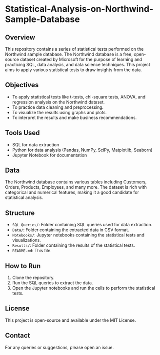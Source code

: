 # Statistical-Analysis-on-Northwind-Sample-Database


## Overview
This repository contains a series of statistical tests performed on the Northwind sample database. The Northwind database is a free, open-source dataset created by Microsoft for the purpose of learning and practicing SQL, data analysis, and data science techniques. This project aims to apply various statistical tests to draw insights from the data.

## Objectives
- To apply statistical tests like t-tests, chi-square tests, ANOVA, and regression analysis on the Northwind dataset.
- To practice data cleaning and preprocessing.
- To visualize the results using graphs and plots.
- To interpret the results and make business recommendations.

## Tools Used
- SQL for data extraction
- Python for data analysis (Pandas, NumPy, SciPy, Matplotlib, Seaborn)
- Jupyter Notebook for documentation

## Data
The Northwind database contains various tables including Customers, Orders, Products, Employees, and many more. The dataset is rich with categorical and numerical features, making it a good candidate for statistical analysis.

## Structure
- `SQL_Queries/`: Folder containing SQL queries used for data extraction.
- `Data/`: Folder containing the extracted data in CSV format.
- `Notebooks/`: Jupyter notebooks containing the statistical tests and visualizations.
- `Results/`: Folder containing the results of the statistical tests.
- `README.md`: This file.

## How to Run
1. Clone the repository.
2. Run the SQL queries to extract the data.
3. Open the Jupyter notebooks and run the cells to perform the statistical tests.


## License
This project is open-source and available under the MIT License.

## Contact
For any queries or suggestions, please open an issue.

